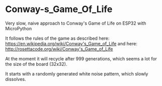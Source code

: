 # Conway-s_Game_Of_Life

Very slow, naive approach to Conway's Game of Life on ESP32 with MicroPython

It follows the rules of the game as described here: https://en.wikipedia.org/wiki/Conway's_Game_of_Life
and here: http://rosettacode.org/wiki/Conway's_Game_of_Life

At the moment it will recycle after 999 generations, which seems a lot for the size of the board (32x32).

It starts with a randomly generated white noise pattern, which slowly dissolves.

